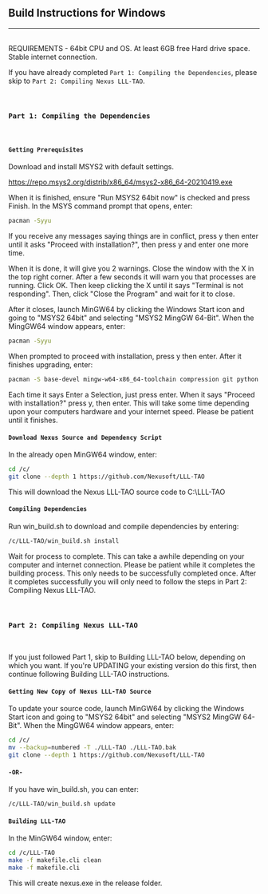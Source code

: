 ## Build Instructions for Windows

-----------------------------------
<br />
REQUIREMENTS - 	64bit CPU and OS.
				At least 6GB free Hard drive space.
				Stable internet connection.

If you have already completed `Part 1: Compiling the Dependencies`, please skip to `Part 2: Compiling Nexus LLL-TAO`. 

<br />


### `Part 1: Compiling the Dependencies`
<br />

#### `Getting Prerequisites`

Download and install MSYS2 with default settings.

https://repo.msys2.org/distrib/x86_64/msys2-x86_64-20210419.exe

When it is finished, ensure "Run MSYS2 64bit now" is checked and press Finish.
In the MSYS command prompt that opens, enter:

```sh
pacman -Syyu
```

If you receive any messages saying things are in conflict, press y then enter until it asks "Proceed with installation?", then press y and enter one more time.

When it is done, it will give you 2 warnings. Close the window with the X in the top right corner. After a few seconds it will warn you that processes are running. Click OK. Then keep clicking the X until it says "Terminal is not responding". Then, click "Close the Program" and wait for it to close.

After it closes, launch MinGW64 by clicking the Windows Start icon and going to "MSYS2 64bit" and selecting "MSYS2 MingGW 64-Bit". When the MingGW64 window appears, enter:

```sh
pacman -Syyu
```

When prompted to proceed with installation, press y then enter. After it finishes upgrading, enter:


```sh
pacman -S base-devel mingw-w64-x86_64-toolchain compression git python pv
```

Each time it says Enter a Selection, just press enter. When it says "Proceed with installation?" press y, then enter.
This will take some time depending upon your computers hardware and your internet speed. Please be patient until it finishes.

#### `Download Nexus Source and Dependency Script`

In the already open MinGW64 window, enter:

```sh
cd /c/
git clone --depth 1 https://github.com/Nexusoft/LLL-TAO
```

This will download the Nexus LLL-TAO source code to C:\LLL-TAO

#### `Compiling Dependencies` 

Run win_build.sh to download and compile dependencies by entering:


```sh
/c/LLL-TAO/win_build.sh install
```

Wait for process to complete. This can take a awhile depending on your computer and internet connection.
Please be patient while it completes the building process. This only needs to be successfully completed once.
After it completes successfully you will only need to follow the steps in Part 2: Compiling Nexus LLL-TAO.

<br />

### `Part 2: Compiling Nexus LLL-TAO`
<br />

If you just followed Part 1, skip to Building LLL-TAO below, depending on which you want.
If you're UPDATING your existing version do this first, then continue following Building LLL-TAO instructions.

#### `Getting New Copy of Nexus LLL-TAO Source`

To update your source code, launch MinGW64 by clicking the Windows Start icon and going to "MSYS2 64bit" and selecting "MSYS2 MingGW 64-Bit". When the MingGW64 window appears, enter:


```sh
cd /c/
mv --backup=numbered -T ./LLL-TAO ./LLL-TAO.bak
git clone --depth 1 https://github.com/Nexusoft/LLL-TAO
```

#### `-OR-` 

If you have win_build.sh, you can enter:


```sh
/c/LLL-TAO/win_build.sh update
```

#### `Building LLL-TAO` 
In the MinGW64 window, enter:


```sh
cd /c/LLL-TAO
make -f makefile.cli clean
make -f makefile.cli
```

This will create nexus.exe in the release folder.
	

